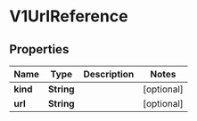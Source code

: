 

# V1UrlReference

## Properties

Name | Type | Description | Notes
------------ | ------------- | ------------- | -------------
**kind** | **String** |  |  [optional]
**url** | **String** |  |  [optional]



